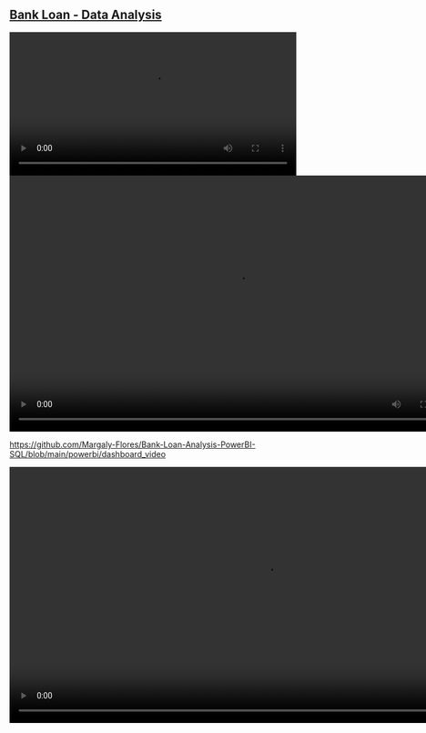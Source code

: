 ## [Bank Loan - Data Analysis](https://app.powerbi.com/view?r=eyJrIjoiMmZjYjg1NzctZTk0ZS00OTRmLThlYWUtZTlkZjA3ZjU4ODc2IiwidCI6IjFlYmE0NDNmLTIzZTUtNDUzNC05MGQxLTA5NzZhYWJlODZhYyIsImMiOjR9 "Power BI link")

<video width="100%" controls>
    <source src="powerbi/dashboard_video.mp4" type="video/mp4">
    Your browser does not support the video tag.
</video>

<video width="800" height="450" controls>
    <source src="powerbi/dashboard_video.mp4" type="video/mp4">
    Your browser does not support the video tag.
</video>

https://github.com/Margaly-Flores/Bank-Loan-Analysis-PowerBI-SQL/blob/main/powerbi/dashboard_video

<video src="https://github.com/Margaly-Flores/Bank-Loan-Analysis-PowerBI-SQL/blob/main/powerbi/dashboard_video"
    controls
    width="900"
    title="Project.Preview.mp4"></video>